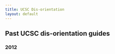 ```yaml
---
title: UCSC Dis-orientation
layout: default
---
```


## Past UCSC dis-orientation guides

### 2012

<div data-configid="10878702/6782993" style="width: 650px; height: 421px; margin:0 auto;" class="issuuembed"></div><script type="text/javascript" src="//e.issuu.com/embed.js" async="true"></script>